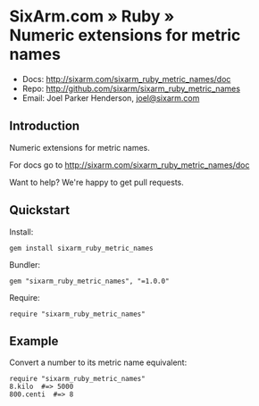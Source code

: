# SixArm.com » Ruby » <br > Numeric extensions for metric names

* Docs: <http://sixarm.com/sixarm_ruby_metric_names/doc>
* Repo: <http://github.com/sixarm/sixarm_ruby_metric_names>
* Email: Joel Parker Henderson, <joel@sixarm.com>


## Introduction

Numeric extensions for metric names.

For docs go to <http://sixarm.com/sixarm_ruby_metric_names/doc>

Want to help? We're happy to get pull requests.


## Quickstart

Install:

    gem install sixarm_ruby_metric_names

Bundler:

    gem "sixarm_ruby_metric_names", "=1.0.0"

Require:

    require "sixarm_ruby_metric_names"


## Example

Convert a number to its metric name equivalent:

    require "sixarm_ruby_metric_names"
    8.kilo  #=> 5000
    800.centi  #=> 8


